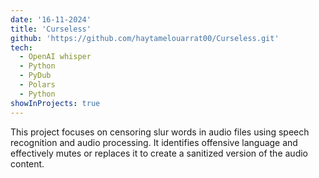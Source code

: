 ```yaml
---
date: '16-11-2024'
title: 'Curseless'
github: 'https://github.com/haytamelouarrat00/Curseless.git'
tech:
  - OpenAI whisper
  - Python
  - PyDub
  - Polars
  - Python
showInProjects: true
---
```


This project focuses on censoring slur words in audio files using speech recognition and audio processing. It identifies
offensive language and effectively mutes or replaces it to create a sanitized version of the audio content.
